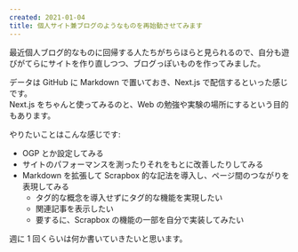```yaml
---
created: 2021-01-04
title: 個人サイト兼ブログのようなものを再始動させてみます
---
```


最近個人ブログ的なものに回帰する人たちがちらほらと見られるので、自分も遊びがてらにサイトを作り直しつつ、ブログっぽいものを作ってみました。

データは GitHub に Markdown で置いておき、Next.js で配信するといった感じです。  
Next.js をちゃんと使ってみるのと、Web の勉強や実験の場所にするという目的もあります。

やりたいことはこんな感じです:

- OGP とか設定してみる
- サイトのパフォーマンスを測ったりそれをもとに改善したりしてみる
- Markdown を拡張して Scrapbox 的な記法を導入し、ページ間のつながりを表現してみる
  - タグ的な概念を導入せずにタグ的な機能を実現したい
  - 関連記事を表示したい
  - 要するに、Scrapbox の機能の一部を自分で実装してみたい

週に 1 回くらいは何か書いていきたいと思います。
